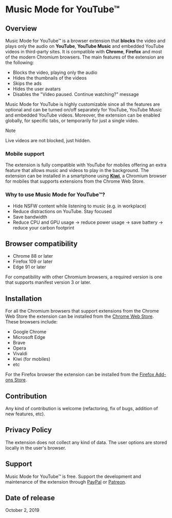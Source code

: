 # Music Mode for YouTube™
## Overview
Music Mode for YouTube™ is a browser extension that **blocks** the video and plays only the audio on **YouTube**, **YouTube Music** and embedded YouTube videos in third-party sites. It is compatible with **Chrome**, **Firefox** and most of the modern Chromium browsers. The main features of the extension are the following:
- Blocks the video, playing only the audio
- Hides the thumbnails of the videos
- Skips the ads 
- Hides the user avatars 
- Disables the "Video paused. Continue watching?" message

Music Mode for YouTube is highly customizable since all the features are optional and can be turned on/off separately for YouTube, YouTube Music and embedded YouTube videos.
Moreover, the extension can be enabled globally, for specific tabs, or temporarily for just a single video.

> [!NOTE]
> Live videos are not blocked, just hidden.

### Mobile support
The extension is fully compatible with YouTube for mobiles offering an extra feature that allows music and videos to play in the background. The extension can be installed in a smartphone using **[Kiwi](https://play.google.com/store/apps/details?id=com.kiwibrowser.browser)**, a Chromium browser for mobiles that supports extensions from the Chrome Web Store.

### Why to use Music Mode for YouTube™?
- Hide NSFW content while listening to music (e.g. in workplace)
- Reduce distractions on YouTube. Stay focused 
- Save bandwidth
- Reduce CPU and GPU usage → reduce power usage → save battery → reduce your carbon footprint 

## Browser compatibility
- Chrome 88 or later 
- Firefox 109 or later
- Edge 91 or later

For compatibility with other Chromium browsers, a required version is one that supports manifest version 3 or later.

## Installation
For all the Chromium browsers that support extensions from the Chrome Web Store the extension can be installed from the [Chrome Web Store](https://chromewebstore.google.com/detail/music-mode-for-youtube/abbpaepbpakcpipajigmlpnhlnbennna). These browsers include:
- Google Chrome
- Microsoft Edge 
- Brave
- Opera
- Vivaldi
- Kiwi (for mobiles)
- etc

For the Firefox browser the extension can be installed from the [Firefox Add-ons Store](https://addons.mozilla.org/en/firefox/addon/music-mode-for-youtube/).

## Contribution
Any kind of contribution is welcome (refactoring, fix of bugs, addition of new features, etc).

## Privacy Policy
The extension does not collect any kind of data. The user options are stored locally in the user's browser.

## Support 
Music Mode for YouTube™ is free. Support the development and maintenance of the extension through [PayPal](https://www.paypal.com/donate?hosted_button_id=V2EHRNX8RBTX2) or [Patreon](https://www.patreon.com/bePatron?u=67620554).

## Date of release
October 2, 2019
